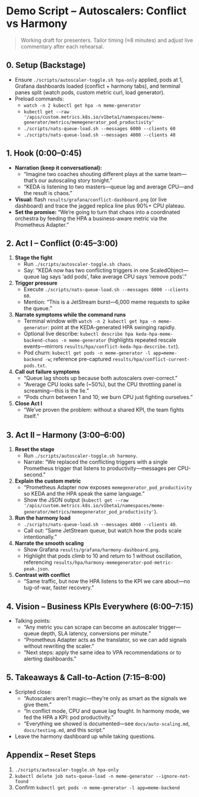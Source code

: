 # Demo Script – Autoscalers: Conflict vs Harmony

> Working draft for presenters. Tailor timing (≈8 minutes) and adjust live commentary after each rehearsal.

## 0. Setup (Backstage)
- Ensure `./scripts/autoscaler-toggle.sh hpa-only` applied, pods at 1, Grafana dashboards loaded (conflict + harmony tabs), and terminal panes split (watch pods, custom metric curl, load generator).
- Preload commands:
  - `watch -n 2 kubectl get hpa -n meme-generator`
  - `kubectl get --raw '/apis/custom.metrics.k8s.io/v1beta1/namespaces/meme-generator/metrics/memegenerator_pod_productivity'`
  - `./scripts/nats-queue-load.sh --messages 6000 --clients 60`
  - `./scripts/nats-queue-load.sh --messages 4000 --clients 40`

## 1. Hook (0:00–0:45)
- **Narration (keep it conversational):**
  - “Imagine two coaches shouting different plays at the same team—that’s our autoscaling story tonight.”
  - “KEDA is listening to two masters—queue lag and average CPU—and the result is chaos.”
- **Visual:** flash `results/grafana/conflict-dashboard.png` (or live dashboard) and trace the jagged replica line plus 90%+ CPU plateau.
- **Set the promise:** “We’re going to turn that chaos into a coordinated orchestra by feeding the HPA a business-aware metric via the Prometheus Adapter.”

## 2. Act I – Conflict (0:45–3:00)
1. **Stage the fight**
   - Run `./scripts/autoscaler-toggle.sh chaos`.
   - Say: “KEDA now has two conflicting triggers in one ScaledObject—queue lag says ‘add pods’, fake average CPU says ‘remove pods’.”
2. **Trigger pressure**
   - Execute `./scripts/nats-queue-load.sh --messages 6000 --clients 60`.
   - Mention: “This is a JetStream burst—6,000 meme requests to spike the queue.”
3. **Narrate symptoms while the command runs**
   - Terminal window with `watch -n 2 kubectl get hpa -n meme-generator`: point at the KEDA-generated HPA swinging rapidly.
   - Optional live describe: `kubectl describe hpa keda-hpa-meme-backend-chaos -n meme-generator` (highlights repeated rescale events—mirrors `results/hpa/conflict-keda-hpa-describe.txt`).
   - Pod churn: `kubectl get pods -n meme-generator -l app=meme-backend -w`; reference pre-captured `results/hpa/conflict-current-pods.txt`.
4. **Call out failure symptoms**
   - “Queue lag shoots up because both autoscalers over-correct.”
   - “Average CPU looks safe (~50%), but the CPU throttling panel is screaming—this is the lie.”
   - “Pods churn between 1 and 10; we burn CPU just fighting ourselves.”
5. **Close Act I**
   - “We’ve proven the problem: without a shared KPI, the team fights itself.”

## 3. Act II – Harmony (3:00–6:00)
1. **Reset the stage**
   - Run `./scripts/autoscaler-toggle.sh harmony`.
   - Narrate: “We replaced the conflicting triggers with a single Prometheus trigger that listens to productivity—messages per CPU-second.”
2. **Explain the custom metric**
   - “Prometheus Adapter now exposes `memegenerator_pod_productivity` so KEDA and the HPA speak the same language.”
   - Show the JSON output (`kubectl get --raw '/apis/custom.metrics.k8s.io/v1beta1/namespaces/meme-generator/metrics/memegenerator_pod_productivity'`).
3. **Run the harmony load**
   - `./scripts/nats-queue-load.sh --messages 4000 --clients 40`.
   - Call out: “Same JetStream queue, but watch how the pods scale intentionally.”
4. **Narrate the smooth scaling**
   - Show Grafana `results/grafana/harmony-dashboard.png`.
   - Highlight that pods climb to 10 and return to 1 without oscillation, referencing `results/hpa/harmony-memegenerator-pod-metric-peak.json`.
5. **Contrast with conflict**
   - “Same traffic, but now the HPA listens to the KPI we care about—no tug-of-war, faster recovery.”

## 4. Vision – Business KPIs Everywhere (6:00–7:15)
- Talking points:
  - “Any metric you can scrape can become an autoscaler trigger—queue depth, SLA latency, conversions per minute.”
  - “Prometheus Adapter acts as the translator, so we can add signals without rewriting the scaler.”
  - “Next steps: apply the same idea to VPA recommendations or to alerting dashboards.”

## 5. Takeaways & Call-to-Action (7:15–8:00)
- Scripted close:
  - “Autoscalers aren’t magic—they’re only as smart as the signals we give them.”
  - “In conflict mode, CPU and queue lag fought. In harmony mode, we fed the HPA a KPI: pod productivity.”
  - “Everything we showed is documented—see `docs/auto-scaling.md`, `docs/testing.md`, and this script.”
- Leave the harmony dashboard up while taking questions.

## Appendix – Reset Steps
1. `./scripts/autoscaler-toggle.sh hpa-only`
2. `kubectl delete job nats-queue-load -n meme-generator --ignore-not-found`
3. Confirm `kubectl get pods -n meme-generator -l app=meme-backend`
